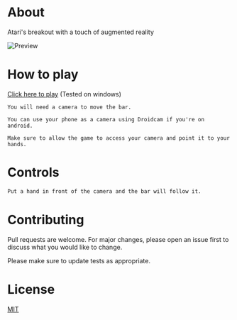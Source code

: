 # About

Atari's breakout with a touch of augmented reality

![Preview](https://i.imgur.com/rgZhitb.png)

# How to play

[Click here to play](https://breakout-augmented-reality.herokuapp.com) (Tested on windows)

```
You will need a camera to move the bar.

You can use your phone as a camera using Droidcam if you're on android.

Make sure to allow the game to access your camera and point it to your hands.
```

# Controls

```sh
Put a hand in front of the camera and the bar will follow it.
```

# Contributing

Pull requests are welcome. For major changes, please open an issue first to discuss what you would like to change.

Please make sure to update tests as appropriate.

# License

[MIT](https://choosealicense.com/licenses/mit/)

